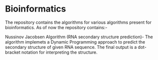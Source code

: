 # Bioinformatics

The repository contains the algorithms for various algorithms present for bioinformatics.
As of now the repository contains:-

Nussinov Jacobsen Algorithm (RNA secondary structure prediction)- The algorithm implemets a Dynamic Programming approach to predict the secondary structure of given RNA sequence. The final output is a dot-bracket notation for interpreting the structure.  

